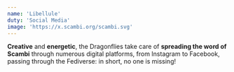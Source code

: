 ```yaml
---
name: 'Libellule'
duty: 'Social Media'
image: 'https://x.scambi.org/scambi.svg'
---
```


**Creative** and **energetic**, the Dragonflies take care of **spreading the word of Scambi** through numerous digital platforms, from Instagram to Facebook, passing through the Fediverse: in short, no one is missing!
